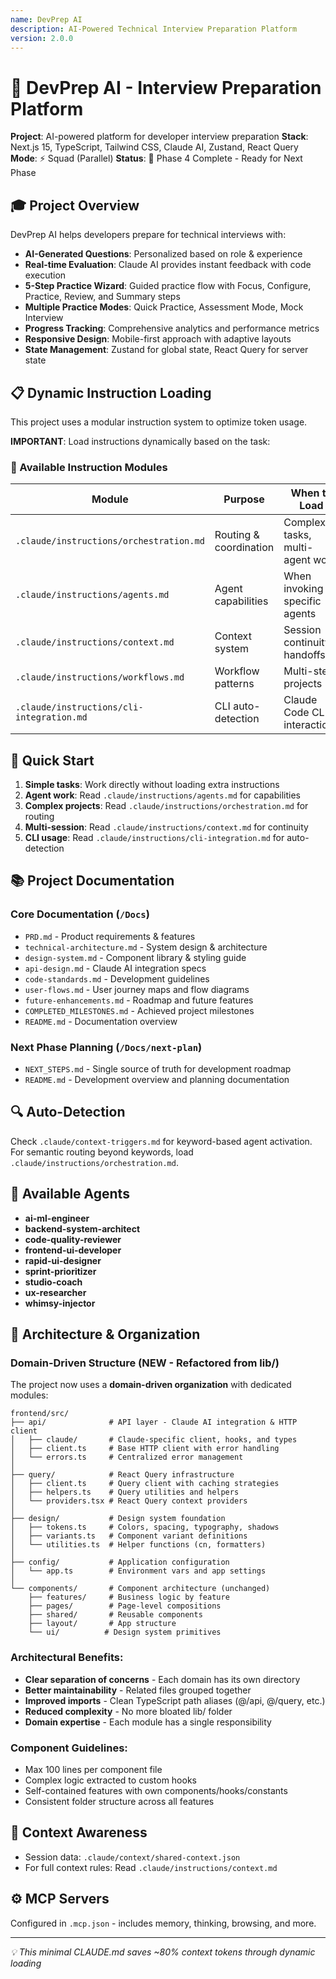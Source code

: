 ```yaml
---
name: DevPrep AI
description: AI-Powered Technical Interview Preparation Platform
version: 2.0.0
---
```


# 🎯 DevPrep AI - Interview Preparation Platform

**Project**: AI-powered platform for developer interview preparation
**Stack**: Next.js 15, TypeScript, Tailwind CSS, Claude AI, Zustand, React Query
**Mode**: ⚡ Squad (Parallel)
**Status**: 🚀 Phase 4 Complete - Ready for Next Phase

## 🎓 Project Overview

DevPrep AI helps developers prepare for technical interviews with:
- **AI-Generated Questions**: Personalized based on role & experience
- **Real-time Evaluation**: Claude AI provides instant feedback with code execution
- **5-Step Practice Wizard**: Guided practice flow with Focus, Configure, Practice, Review, and Summary steps
- **Multiple Practice Modes**: Quick Practice, Assessment Mode, Mock Interview
- **Progress Tracking**: Comprehensive analytics and performance metrics
- **Responsive Design**: Mobile-first approach with adaptive layouts
- **State Management**: Zustand for global state, React Query for server state

## 📋 Dynamic Instruction Loading

This project uses a modular instruction system to optimize token usage.

**IMPORTANT**: Load instructions dynamically based on the task:

### 📁 Available Instruction Modules

| Module | Purpose | When to Load |
|--------|---------|--------------|
| `.claude/instructions/orchestration.md` | Routing & coordination | Complex tasks, multi-agent work |
| `.claude/instructions/agents.md` | Agent capabilities | When invoking specific agents |
| `.claude/instructions/context.md` | Context system | Session continuity, handoffs |
| `.claude/instructions/workflows.md` | Workflow patterns | Multi-step projects |
| `.claude/instructions/cli-integration.md` | CLI auto-detection | Claude Code CLI interactions |

## 🎯 Quick Start

1. **Simple tasks**: Work directly without loading extra instructions
2. **Agent work**: Read `.claude/instructions/agents.md` for capabilities
3. **Complex projects**: Read `.claude/instructions/orchestration.md` for routing
4. **Multi-session**: Read `.claude/instructions/context.md` for continuity
5. **CLI usage**: Read `.claude/instructions/cli-integration.md` for auto-detection

## 📚 Project Documentation

### Core Documentation (`/Docs`)
- `PRD.md` - Product requirements & features
- `technical-architecture.md` - System design & architecture
- `design-system.md` - Component library & styling guide
- `api-design.md` - Claude AI integration specs
- `code-standards.md` - Development guidelines
- `user-flows.md` - User journey maps and flow diagrams
- `future-enhancements.md` - Roadmap and future features
- `COMPLETED_MILESTONES.md` - Achieved project milestones
- `README.md` - Documentation overview

### Next Phase Planning (`/Docs/next-plan`)
- `NEXT_STEPS.md` - Single source of truth for development roadmap
- `README.md` - Development overview and planning documentation

## 🔍 Auto-Detection

Check `.claude/context-triggers.md` for keyword-based agent activation.
For semantic routing beyond keywords, load `.claude/instructions/orchestration.md`.

## 👥 Available Agents

- **ai-ml-engineer**
- **backend-system-architect**
- **code-quality-reviewer**
- **frontend-ui-developer**
- **rapid-ui-designer**
- **sprint-prioritizer**
- **studio-coach**
- **ux-researcher**
- **whimsy-injector**


## 📁 Architecture & Organization

### Domain-Driven Structure (NEW - Refactored from lib/)

The project now uses a **domain-driven organization** with dedicated modules:

```
frontend/src/
├── api/              # API layer - Claude AI integration & HTTP client
│   ├── claude/       # Claude-specific client, hooks, and types
│   ├── client.ts     # Base HTTP client with error handling
│   └── errors.ts     # Centralized error management
│
├── query/            # React Query infrastructure
│   ├── client.ts     # Query client with caching strategies
│   ├── helpers.ts    # Query utilities and helpers
│   └── providers.tsx # React Query context providers
│
├── design/           # Design system foundation
│   ├── tokens.ts     # Colors, spacing, typography, shadows
│   ├── variants.ts   # Component variant definitions
│   └── utilities.ts  # Helper functions (cn, formatters)
│
├── config/           # Application configuration
│   └── app.ts        # Environment vars and app settings
│
└── components/       # Component architecture (unchanged)
    ├── features/     # Business logic by feature
    ├── pages/        # Page-level compositions
    ├── shared/       # Reusable components
    ├── layout/       # App structure
    └── ui/          # Design system primitives
```

### Architectural Benefits:
- **Clear separation of concerns** - Each domain has its own directory
- **Better maintainability** - Related files grouped together
- **Improved imports** - Clean TypeScript path aliases (@/api, @/query, etc.)
- **Reduced complexity** - No more bloated lib/ folder
- **Domain expertise** - Each module has a single responsibility

### Component Guidelines:
- Max 100 lines per component file
- Complex logic extracted to custom hooks
- Self-contained features with own components/hooks/constants
- Consistent folder structure across all features

## 🧠 Context Awareness

- Session data: `.claude/context/shared-context.json`
- For full context rules: Read `.claude/instructions/context.md`

## ⚙️ MCP Servers

Configured in `.mcp.json` - includes memory, thinking, browsing, and more.

---
*💡 This minimal CLAUDE.md saves ~80% context tokens through dynamic loading*